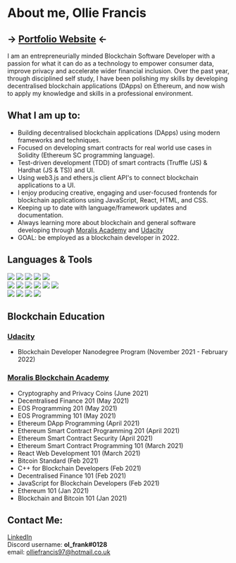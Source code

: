 # About me, Ollie Francis
## -> [Portfolio Website](https://olfrank.github.io/myWebsiteV2/) <-

I am an entrepreneurially minded Blockchain Software Developer with a passion for what it can do as a technology to empower consumer data, improve privacy and accelerate wider financial inclusion. Over the past year, through disciplined self study, I have been polishing my skills by developing decentralised blockchain applications (DApps) on Ethereum, and now wish to apply my knowledge and skills in a professional environment.

## What I am up to:
-   Building decentralised blockchain applications (DApps) using modern frameworks and techniques. 
-   Focused on developing smart contracts for real world use cases in Solidity (Ethereum SC programming language).
-   Test-driven development (TDD) of smart contracts (Truffle (JS) & Hardhat (JS & TS)) and UI.
-   Using web3.js and ethers.js client API's to connect blockchain applications to a UI.
-   I enjoy producing creative, engaging and user-focused frontends for blockchain applications using JavaScript, React, HTML, and CSS. 
-   Keeping up to date with language/framework updates and documentation. 
-   Always learning more about blockchain and general software developing through [Moralis Academy](https://academy.moralis.io/) and [Udacity](https://www.udacity.com/)
-   GOAL: be employed as a blockchain developer in 2022.

## Languages & Tools
<img src="https://img.shields.io/badge/-Solidity-363636?logo=Solidity&logoWidth=30"/> <img src="https://img.shields.io/badge/-JavaScript-F7DF1E?logo=JavaScript&logoColor=white&logoWidth=30"/> <img src="https://img.shields.io/badge/-Web3.js-F16822?logo=Web3.js&logoColor=white&logoWidth=30"/> <img src="https://img.shields.io/badge/-React.js-61DAFB?logo=react&logoColor=white&logoWidth=30"/> <img src="https://img.shields.io/badge/-TypeScript-3178C6?logo=typescript&logoColor=white&logoWidth=30"/>
<br> <img src="https://img.shields.io/badge/-HTML-CB3837?logo=HTML5&logoColor=white&logoWidth=30"/> <img src="https://img.shields.io/badge/-CSS-1572B6?logo=CSS3&logoColor=white&logoWidth=30"/> <img src="https://img.shields.io/badge/-jQuery-0769AD?logo=jQuery&logoWidth=30"/> <img src="https://img.shields.io/badge/-Bootstrap-7952B3?logo=Bootstrap&logoColor=white&logoWidth=30"/> <img src="https://img.shields.io/badge/-Node.js-339933?logo=Node.js&logoColor=white&logoWidth=30"/> <img src="https://img.shields.io/badge/-IPFS-65C2CB?logo=IPFS&logoColor=black&logoWidth=30"/> 
<br> <img src="https://img.shields.io/badge/-Hardhat-FECC00"/> <img src="https://img.shields.io/badge/-TruffleSuite-5e464d"/> <img src="https://img.shields.io/badge/-Ganache-e4a663"/> <img src="https://img.shields.io/badge/-RemixIDE-a2a3bd"/> 

## Blockchain Education
### [Udacity](https://www.udacity.com/)
- Blockchain Developer Nanodegree Program (November 2021 - February 2022)
### [Moralis Blockchain Academy](https://academy.moralis.io/)
- Cryptography and Privacy Coins (June 2021)
-	Decentralised Finance 201 (May 2021)
-	EOS Programming 201 (May 2021) 
-	EOS Programming 101 (May 2021) 
-	Ethereum DApp Programming (April 2021)       
-	Ethereum Smart Contract Programming 201 (April 2021)
-	Ethereum Smart Contract Security (April 2021)
-	Ethereum Smart Contract Programming 101 (March 2021)
-	React Web Development 101 (March 2021)
-	Bitcoin Standard (Feb 2021)
-	C++ for Blockchain Developers (Feb 2021)
-	Decentralised Finance 101 (Feb 2021)
-	JavaScript for Blockchain Developers (Feb 2021)
-	Ethereum 101 (Jan 2021)
-	Blockchain and Bitcoin 101 (Jan 2021)

## Contact Me:
[LinkedIn](https://www.linkedin.com/in/ollie--francis/) 
<br>
Discord username: <strong>ol_frank#0128</strong>
<br>
email: olliefrancis97@hotmail.co.uk
